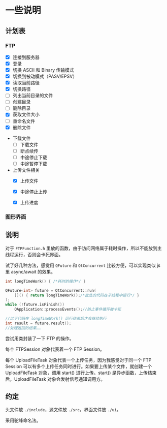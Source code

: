 # 一些说明
## 计划表
### FTP
- [x] 连接到服务器
- [x] 登录
- [x] 切换 ASCII 和 Binary 传输模式
- [x] 切换到被动模式（PASV/EPSV）
- [x] 读取当前路径
- [x] 切换路径
- [ ] 列出当前目录的文件
- [ ] 创建目录
- [ ] 删除目录
- [x] 获取文件大小
- [ ] 重命名文件
- [x] 删除文件
- 下载文件
    - [ ] 下载文件
    - [ ] 断点续传
    - [ ] 中途停止下载
    - [ ] 中途暂停下载
- 上传文件相关
    - [x] 上传文件
    - [x] 中途停止上传
    - [x] 上传进度


### 图形界面

## 说明
对于 `FTPFunction.h` 里放的函数，由于访问网络属于耗时操作，所以不能放到主线程运行，否则会卡死界面。

试了好几种方法，感觉用 `QFuture` 和 `QtConcurrent` 比较方便，可以实现类似 js 里 async/await 的效果。

```cpp
int longTimeWork() { /*耗时的操作*/ }
```

```cpp
QFuture<int> future = QtConcurrent::run(
    []() { return longTimeWork();/*此处的代码在子线程中运行*/ }
);
while (!future.isFinish())
    QApplication::processEvents();//防止事件循环被卡死

//以下代码在 longTimeWork() 运行结束后才会继续执行
int result = future.result();
//处理返回的结果……
```

尝试用类封装了一下 FTP 的操作。

每个 FTPSession 对象代表着一个 FTP Session。

每个 UploadFileTask 对象代表一个上传任务，因为我感觉对于同一个 FTP Session 可以有多个上传任务同时进行。如果要上传某个文件，就创建一个 UploadFileTask 对象，调用 start() 进行上传。start() 是异步函数，上传结束后，UploadFileTask 对象会发射信号通知调用方。

## 约定
头文件放 `./include`，源文件放 `./src`，界面文件放 `./ui`。

采用驼峰命名法。